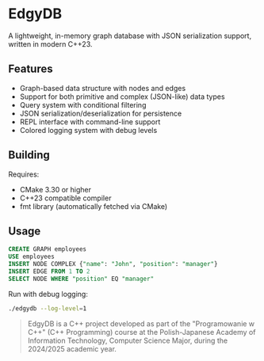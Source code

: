 # EdgyDB

A lightweight, in-memory graph database with JSON serialization support, written in modern C++23.

## Features

- Graph-based data structure with nodes and edges
- Support for both primitive and complex (JSON-like) data types
- Query system with conditional filtering
- JSON serialization/deserialization for persistence
- REPL interface with command-line support
- Colored logging system with debug levels

## Building

Requires:
- CMake 3.30 or higher
- C++23 compatible compiler
- fmt library (automatically fetched via CMake)

## Usage

```sql
CREATE GRAPH employees
USE employees
INSERT NODE COMPLEX {"name": "John", "position": "manager"}
INSERT EDGE FROM 1 TO 2
SELECT NODE WHERE "position" EQ "manager"
```

Run with debug logging:
```bash
./edgydb --log-level=1
```

> EdgyDB is a C++ project developed as part of the "Programowanie w C++" (C++ Programming) course at the Polish-Japanese Academy of Information Technology, Computer Science Major, during the 2024/2025 academic year.
